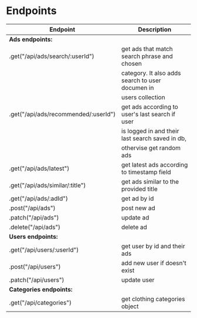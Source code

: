 # Endpoints
| Endpoint                           | Description                                     |
|------------------------------------|-------------------------------------------------|
| **Ads endpoints:**
|.get("/api/ads/search/:userId")     |get ads that match search phrase and chosen      |   
|                                    |category. It also adds search to user documen in | 
|                                    |users collection                                 |
|.get("/api/ads/recommended/:userId")|get ads according to user's last search if user  |
|                                    |is logged in and their last search saved in db,  |
|                                    |othervise get random ads                         |
|.get("/api/ads/latest")             |get latest ads according to timestamp field      |
|.get("/api/ads/similar/:title")     |get ads similar to the provided title            |
|.get("/api/ads/:adId")              |get ad by id                                     |
|.post("/api/ads")                   |post new ad                                      |
|.patch("/api/ads")                  |update ad                                        |
|.delete("/api/ads")                 |delete ad                                        |
| **Users endpoints:**      
|.get("/api/users/:userId")          |get user by id and their ads                     |
|.post("/api/users")                 |add new user if doesn't exist                    |
|.patch("/api/users")                |update user                                      |
| **Categories endpoints:**             
|.get("/api/categories")             |get clothing categories object

